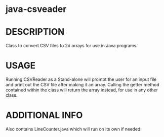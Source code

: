 java-csveader
=============

DESCRIPTION
======

Class to convert CSV files to 2d arrays for use in Java programs.

USAGE
======
Running CSVReader as a Stand-alone will prompt the user for an input file and print out the CSV file after making it an array.
Calling the getter method contained within the class will return the array instead, for use in any other class. 

ADDITIONAL INFO
======
Also contains LineCounter.java which will run on its own if needed.

